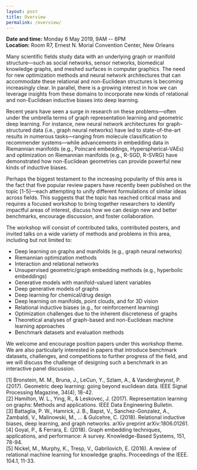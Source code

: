 ```yaml
---
layout: post
title: Overview
permalink: /overview/
---
```


**Date and time:** Monday 6 May 2019, 9AM -- 6PM<br>
**Location:** Room R7, Ernest N. Morial Convention Center, New Orleans

Many scientific fields study data with an underlying graph or manifold structure—such as social networks, sensor networks, biomedical knowledge graphs, and meshed surfaces in computer graphics. The need for new optimization methods and neural network architectures that can accommodate these relational and non-Euclidean structures is becoming increasingly clear. In parallel, there is a growing interest in how we can leverage insights from these domains to incorporate new kinds of relational and non-Euclidean inductive biases into deep learning. 

Recent years have seen a surge in research on these problems—often under the umbrella terms of graph representation learning and geometric deep learning. For instance, new neural network architectures for graph-structured data (i.e., graph neural networks) have led to state-of-the-art results in numerous tasks—ranging from molecule classification to recommender systems—while advancements in embedding data in Riemannian manifolds (e.g., Poincaré embeddings, Hyperspherical-VAEs) and optimization on Riemannian manifolds (e.g., R-SGD, R-SVRG) have demonstrated how non-Euclidean geometries can provide powerful new kinds of inductive biases. 

Perhaps the biggest testament to the increasing popularity of this area is the fact that five popular review papers have recently been published on the topic [1-5]—each attempting to unify different formulations of similar ideas across fields. This suggests that the topic has reached critical mass and requires a focused workshop to bring together researchers to identify impactful areas of interest, discuss how we can design new and better benchmarks, encourage discussion, and foster collaboration. 

The workshop will consist of contributed talks, contributed posters, and invited talks on a wide variety of methods and problems in this area, including but not limited to:
- Deep learning on graphs and manifolds (e.g., graph neural networks)
- Riemannian optimization methods
- Interaction and relational networks
- Unsupervised geometric/graph embedding methods (e.g., hyperbolic embeddings)
- Generative models with manifold-valued latent variables
- Deep generative models of graphs 
- Deep learning for chemical/drug design
- Deep learning on manifolds, point clouds, and for 3D vision
- Relational inductive biases (e.g., for reinforcement learning)
- Optimization challenges due to the inherent discreteness of graphs
- Theoretical analyses of graph-based and non-Euclidean machine learning approaches
- Benchmark datasets and evaluation methods

We welcome and encourage position papers under this workshop theme. We are also particularly interested in papers that introduce benchmark datasets, challenges, and competitions to further progress of the field, and we will discuss the challenge of designing such a benchmark in an interactive panel discussion. 

[1] Bronstein, M. M., Bruna, J., LeCun, Y., Szlam, A., & Vandergheynst, P. (2017). Geometric deep learning: going beyond euclidean data. IEEE Signal Processing Magazine, 34(4), 18-42.<br>
[2] Hamilton, W. L., Ying, R., & Leskovec, J. (2017). Representation learning on graphs: Methods and applications. IEEE Data Engineering Bulletin. <br>
[3] Battaglia, P. W., Hamrick, J. B., Bapst, V., Sanchez-Gonzalez, A., Zambaldi, V., Malinowski, M., ... & Gulcehre, C. (2018). Relational inductive biases, deep learning, and graph networks. arXiv preprint arXiv:1806.01261.<br>
[4] Goyal, P., & Ferrara, E. (2018). Graph embedding techniques, applications, and performance: A survey. Knowledge-Based Systems, 151, 78-94.<br>
[5] Nickel, M., Murphy, K., Tresp, V., Gabrilovich, E. (2016). A review of relational machine learning for knowledge graphs. Proceedings of the IEEE. 104.1, 11-33.<br>
